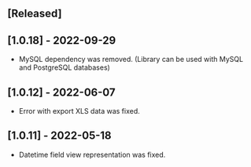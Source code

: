 ## [Released]

## [1.0.18] - 2022-09-29
- MySQL dependency was removed. (Library can be used with MySQL and PostgreSQL databases)

## [1.0.12] - 2022-06-07
- Error with export XLS data was fixed.

## [1.0.11] - 2022-05-18
- Datetime field view representation was fixed.
